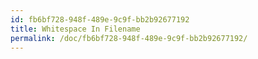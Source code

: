 ```yaml
---
id: fb6bf728-948f-489e-9c9f-bb2b92677192
title: Whitespace In Filename
permalink: /doc/fb6bf728-948f-489e-9c9f-bb2b92677192/
---
```

